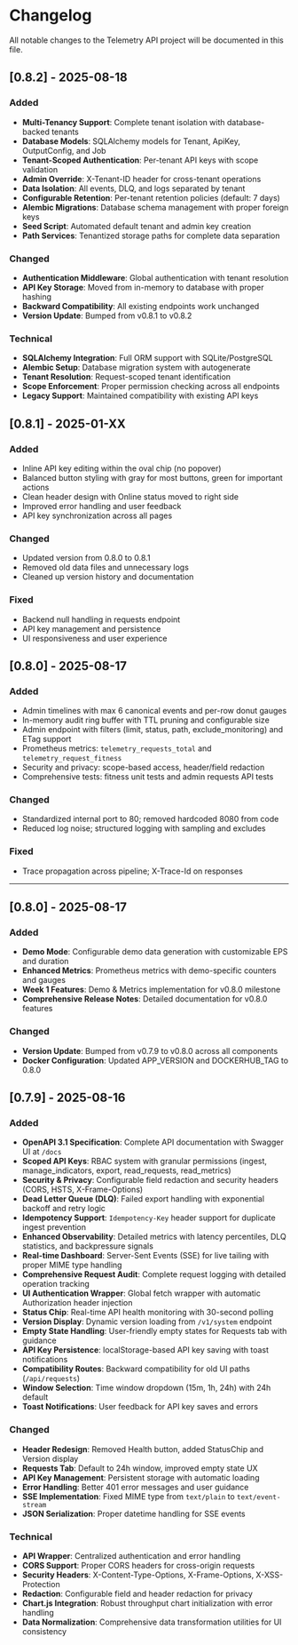 # Changelog

All notable changes to the Telemetry API project will be documented in this file.

## [0.8.2] - 2025-08-18

### Added
- **Multi-Tenancy Support**: Complete tenant isolation with database-backed tenants
- **Database Models**: SQLAlchemy models for Tenant, ApiKey, OutputConfig, and Job
- **Tenant-Scoped Authentication**: Per-tenant API keys with scope validation
- **Admin Override**: X-Tenant-ID header for cross-tenant operations
- **Data Isolation**: All events, DLQ, and logs separated by tenant
- **Configurable Retention**: Per-tenant retention policies (default: 7 days)
- **Alembic Migrations**: Database schema management with proper foreign keys
- **Seed Script**: Automated default tenant and admin key creation
- **Path Services**: Tenantized storage paths for complete data separation

### Changed
- **Authentication Middleware**: Global authentication with tenant resolution
- **API Key Storage**: Moved from in-memory to database with proper hashing
- **Backward Compatibility**: All existing endpoints work unchanged
- **Version Update**: Bumped from v0.8.1 to v0.8.2

### Technical
- **SQLAlchemy Integration**: Full ORM support with SQLite/PostgreSQL
- **Alembic Setup**: Database migration system with autogenerate
- **Tenant Resolution**: Request-scoped tenant identification
- **Scope Enforcement**: Proper permission checking across all endpoints
- **Legacy Support**: Maintained compatibility with existing API keys

## [0.8.1] - 2025-01-XX

### Added
- Inline API key editing within the oval chip (no popover)
- Balanced button styling with gray for most buttons, green for important actions
- Clean header design with Online status moved to right side
- Improved error handling and user feedback
- API key synchronization across all pages

### Changed
- Updated version from 0.8.0 to 0.8.1
- Removed old data files and unnecessary logs
- Cleaned up version history and documentation

### Fixed
- Backend null handling in requests endpoint
- API key management and persistence
- UI responsiveness and user experience

## [0.8.0] - 2025-08-17

### Added
- Admin timelines with max 6 canonical events and per-row donut gauges
- In-memory audit ring buffer with TTL pruning and configurable size
- Admin endpoint with filters (limit, status, path, exclude_monitoring) and ETag support
- Prometheus metrics: `telemetry_requests_total` and `telemetry_request_fitness`
- Security and privacy: scope-based access, header/field redaction
- Comprehensive tests: fitness unit tests and admin requests API tests

### Changed
- Standardized internal port to 80; removed hardcoded 8080 from code
- Reduced log noise; structured logging with sampling and excludes

### Fixed
- Trace propagation across pipeline; X-Trace-Id on responses

---

## [0.8.0] - 2025-08-17

### Added
- **Demo Mode**: Configurable demo data generation with customizable EPS and duration
- **Enhanced Metrics**: Prometheus metrics with demo-specific counters and gauges
- **Week 1 Features**: Demo & Metrics implementation for v0.8.0 milestone
- **Comprehensive Release Notes**: Detailed documentation for v0.8.0 features

### Changed
- **Version Update**: Bumped from v0.7.9 to v0.8.0 across all components
- **Docker Configuration**: Updated APP_VERSION and DOCKERHUB_TAG to 0.8.0

## [0.7.9] - 2025-08-16

### Added
- **OpenAPI 3.1 Specification**: Complete API documentation with Swagger UI at `/docs`
- **Scoped API Keys**: RBAC system with granular permissions (ingest, manage_indicators, export, read_requests, read_metrics)
- **Security & Privacy**: Configurable field redaction and security headers (CORS, HSTS, X-Frame-Options)
- **Dead Letter Queue (DLQ)**: Failed export handling with exponential backoff and retry logic
- **Idempotency Support**: `Idempotency-Key` header support for duplicate ingest prevention
- **Enhanced Observability**: Detailed metrics with latency percentiles, DLQ statistics, and backpressure signals
- **Real-time Dashboard**: Server-Sent Events (SSE) for live tailing with proper MIME type handling
- **Comprehensive Request Audit**: Complete request logging with detailed operation tracking
- **UI Authentication Wrapper**: Global fetch wrapper with automatic Authorization header injection
- **Status Chip**: Real-time API health monitoring with 30-second polling
- **Version Display**: Dynamic version loading from `/v1/system` endpoint
- **Empty State Handling**: User-friendly empty states for Requests tab with guidance
- **API Key Persistence**: localStorage-based API key saving with toast notifications
- **Compatibility Routes**: Backward compatibility for old UI paths (`/api/requests`)
- **Window Selection**: Time window dropdown (15m, 1h, 24h) with 24h default
- **Toast Notifications**: User feedback for API key saves and errors

### Changed
- **Header Redesign**: Removed Health button, added StatusChip and Version display
- **Requests Tab**: Default to 24h window, improved empty state UX
- **API Key Management**: Persistent storage with automatic loading
- **Error Handling**: Better 401 error messages and user guidance
- **SSE Implementation**: Fixed MIME type from `text/plain` to `text/event-stream`
- **JSON Serialization**: Proper datetime handling for SSE events

### Technical
- **API Wrapper**: Centralized authentication and error handling
- **CORS Support**: Proper CORS headers for cross-origin requests
- **Security Headers**: X-Content-Type-Options, X-Frame-Options, X-XSS-Protection
- **Redaction**: Configurable field and header redaction for privacy
- **Chart.js Integration**: Robust throughput chart initialization with error handling
- **Data Normalization**: Comprehensive data transformation utilities for UI consistency

